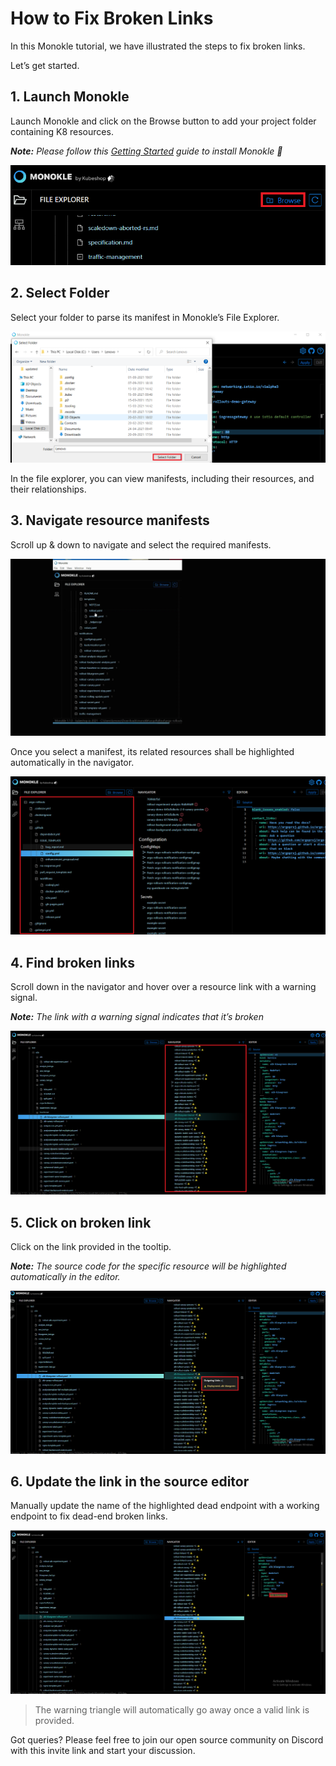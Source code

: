 # How to Fix Broken Links

In this Monokle tutorial, we have illustrated the steps to fix broken links. 

Let’s get started. 

## 1. Launch Monokle

Launch Monokle and click on the Browse button to add your project folder containing K8 resources. 

<em>**Note:** Please follow this [Getting Started](../getting-started.md) guide to install Monokle 🚀</em>

![Image 1](img/imaged-1.png)

## 2. Select Folder

Select your folder to parse its manifest in Monokle’s File Explorer. 

![Image 2](img/imaged-2.png)

In the file explorer, you can view manifests, including their resources, and their relationships.

## 3. Navigate resource manifests

Scroll up & down to navigate and select the required manifests. 

![Image 3](img/imaged-3.gif)

Once you select a manifest, its related resources shall be highlighted automatically in the navigator. 

![Image 4](img/imaged-4.png)

## 4. Find broken links

Scroll down in the navigator and hover over a resource link with a warning signal.

<em>**Note:** The link with a warning signal indicates that it’s broken</em>  

![Image 5](img/imaged-5.png)

## 5. Click on broken link

Click on the link provided in the tooltip.

<em>**Note:**  The source code for the specific resource will be highlighted automatically in the editor.</em> 

![Image 6](img/imaged-6.png)

## 6. Update the link in the source editor

Manually update the name of the highlighted dead endpoint with a working endpoint to fix dead-end broken links. 

![Image 7](img/imaged-7.png)

> The warning triangle will automatically go away once a valid link is provided.

Got queries? Please feel free to join our open source community on Discord with this invite link and start your discussion. 






